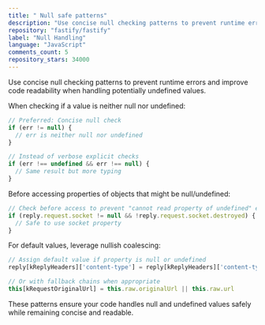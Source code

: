 ```yaml
---
title: " Null safe patterns"
description: "Use concise null checking patterns to prevent runtime errors and improve code readability when handling potentially undefined values."
repository: "fastify/fastify"
label: "Null Handling"
language: "JavaScript"
comments_count: 5
repository_stars: 34000
---
```


Use concise null checking patterns to prevent runtime errors and improve code readability when handling potentially undefined values. 

When checking if a value is neither null nor undefined:
```javascript
// Preferred: Concise null check
if (err != null) {
  // err is neither null nor undefined
}

// Instead of verbose explicit checks
if (err !== undefined && err !== null) {
  // Same result but more typing
}
```

Before accessing properties of objects that might be null/undefined:
```javascript
// Check before access to prevent "cannot read property of undefined" errors
if (reply.request.socket != null && !reply.request.socket.destroyed) {
  // Safe to use socket property
}
```

For default values, leverage nullish coalescing:
```javascript
// Assign default value if property is null or undefined
reply[kReplyHeaders]['content-type'] = reply[kReplyHeaders]['content-type'] ?? 'application/json; charset=utf-8'

// Or with fallback chains when appropriate
this[kRequestOriginalUrl] = this.raw.originalUrl || this.raw.url
```

These patterns ensure your code handles null and undefined values safely while remaining concise and readable.